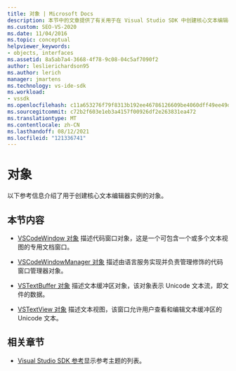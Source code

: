 ```yaml
---
title: 对象 | Microsoft Docs
description: 本节中的文章提供了有关用于在 Visual Studio SDK 中创建核心文本编辑器实例的对象的参考信息。
ms.custom: SEO-VS-2020
ms.date: 11/04/2016
ms.topic: conceptual
helpviewer_keywords:
- objects, interfaces
ms.assetid: 8a5ab7a4-3668-4f78-9c08-04c5af7090f2
author: leslierichardson95
ms.author: lerich
manager: jmartens
ms.technology: vs-ide-sdk
ms.workload:
- vssdk
ms.openlocfilehash: c11a653276f79f8313b192ee46786126609be4060dff49ee49df6d02931926be
ms.sourcegitcommit: c72b2f603e1eb3a4157f00926df2e263831ea472
ms.translationtype: MT
ms.contentlocale: zh-CN
ms.lasthandoff: 08/12/2021
ms.locfileid: "121336741"
---
```

# <a name="objects"></a>对象
以下参考信息介绍了用于创建核心文本编辑器实例的对象。

## <a name="in-this-section"></a>本节内容
- [VSCodeWindow 对象](../extensibility/vscodewindow-object.md) 描述代码窗口对象，这是一个可包含一个或多个文本视图的专用文档窗口。

- [VSCodeWindowManager 对象](../extensibility/vscodewindowmanager-object.md) 描述由语言服务实现并负责管理修饰的代码窗口管理器对象。

- [VSTextBuffer 对象](../extensibility/vstextbuffer-object.md) 描述文本缓冲区对象，该对象表示 Unicode 文本流，即文件的数据。

- [VSTextView 对象](../extensibility/vstextview-object.md) 描述文本视图，该窗口允许用户查看和编辑文本缓冲区的 Unicode 文本。

## <a name="related-sections"></a>相关章节
- [Visual Studio SDK 参考](../extensibility/visual-studio-sdk-reference.md)显示参考主题的列表。
